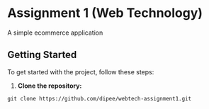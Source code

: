 # Assignment 1 (Web Technology)

A simple ecommerce application

## Getting Started

To get started with the project, follow these steps:

1. **Clone the repository:**

```code
git clone https://github.com/dipee/webtech-assignment1.git
```
